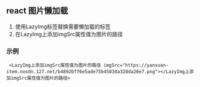 ## react 图片懒加载
 1. 使用LazyImg标签替换需要懒加载的标签
 2. 在LazyImg上添加imgSrc属性值为图片的路径
### 示例
     <LazyImg上添加imgSrc属性值为图片的路径 imgSrc="https://yanxuan-item.nosdn.127.net/b4892bff6e5ade75b4583da328da20e7.png"></LazyImg上添加imgSrc属性值为图片的路径>
